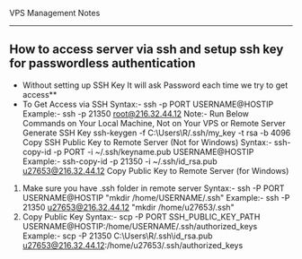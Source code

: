 VPS Management Notes


********************

## How to access server via ssh and setup ssh key for passwordless authentication

* Without setting up SSH Key It will ask Password each time we try to get access\*\*
* To Get Access via SSH
  Syntax:- ssh -p PORT USERNAME@HOSTIP
  Example:- ssh -p 21350 [root@216.32.44.12](mailto:root@216.32.44.12)
  Note:- Run Below Commands on Your Local Machine, Not on Your VPS or Remote Server
  Generate SSH Key
  ssh-keygen -f C:\\Users\\R/.ssh/my_key -t rsa -b 4096
  Copy SSH Public Key to Remote Server (Not for Windows)
  Syntax:- ssh-copy-id -p PORT -i \~/.ssh/keyname.pub USERNAME@HOSTIP
  Example:- ssh-copy-id -p 21350 -i \~/.ssh/id_rsa.pub [u27653@216.32.44.12](mailto:u27653@216.32.44.12)
  Copy Public Key to Remote Server (for Windows)


1. Make sure you have .ssh folder in remote server
   Syntax:- ssh -P PORT USERNAME@HOSTIP "mkdir /home/USERNAME/.ssh"
   Example:- ssh -P 21350 [u27653@216.32.44.12](mailto:u27653@216.32.44.12) "mkdir /home/u27653/.ssh"
2. Copy Public Key
   Syntax:- scp -P PORT SSH_PUBLIC_KEY_PATH USERNAME@HOSTIP:/home/USERNAME/.ssh/authorized_keys
   Example:- scp -P 21350 C:\\Users\\R/.ssh\\id_rsa.pub [u27653@216.32.44.12](mailto:u27653@216.32.44.12):/home/u27653/.ssh/authorized_keys


